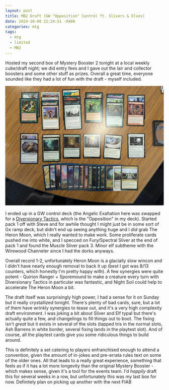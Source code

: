 ```yaml
---
layout: post
title: MB2 Draft (GW "Opposition" Control ft. Slivers & Elves)
date: 2024-10-08 22:24:51 -0400
categories: mtg
tags:
  - mtg
  - limited
  - MB2
---
```

Hosted my second box of Mystery Booster 2 tonight at a local weekly cube/draft night; we did entry fees and I gave out the lair and collector boosters and some other stuff as prizes. Overall a great time, everyone sounded like they had a lot of fun with the draft - myself included.

![Mystery Booster 2 draft deck - green white control with sliver and elf subthemes](/assets/images/20241008_mb2-gw.jpg)

I ended up in a GW control deck (the Angelic Exaltation here was swapped for a [Diversionary Tactics](https://scryfall.com/card/apc/7/diversionary-tactics), which is the "Opposition" in my deck). Started pack 1 off with Steve and for awhile thought I might just be in some sort of Gx ramp deck, but didn't end up seeing anything huge and I *did* grab The Heron Moon, which I really wanted to make work. Some proliferate cards pushed me into white, and I specced on Fury/Spectral Sliver at the end of pack 1 and found the Muscle Sliver pack 3. Minor elf subtheme with the Wirewood Channeler since I had the dorks anyways.

Overall record 1-2, unfortunately Heron Moon is a glacially slow wincon and I didn't have nearly enough removal to back it up (best I got was 8/13 counters, which honestly I'm pretty happy with). A few synergies were quite potent - Quirion Ranger + Sporemound to make a creature every turn with Diversionary Tactics in particular was fantastic, and Night Soil could help to accelerate The Heron Moon a bit.

The draft itself was surprisingly high power, I had a sense for it on Sunday but it really crystallized tonight. There's plenty of bad cards, sure, but a lot of them have wrinkly synergies to tease out, and it's a very high complexity draft environment. I was joking a bit about Sliver and Elf typal but there's actually quite a few, and changelings to fill things out to boot. The fixing isn't *great* but it exists in several of the slots (tapped tris in the normal slots, Ash Barrens in white border, several fixing lands in the playtest slot). And of course, all the playtest cards give you some ridiculous things to build around.

This is definitely a set catering to players enfranchised enough to attend a convention, given the amount of in-jokes and pre-errata rules text on some of the older ones. All that leads to a really great experience, something that feels as if it has a lot more longevity than the original Mystery Booster - which makes sense, given it's a tool for the events team. I'd *happily* draft this for several weeks in a row, but unfortunately this was my last box for now. Definitely plan on picking up another with the next FIAB
